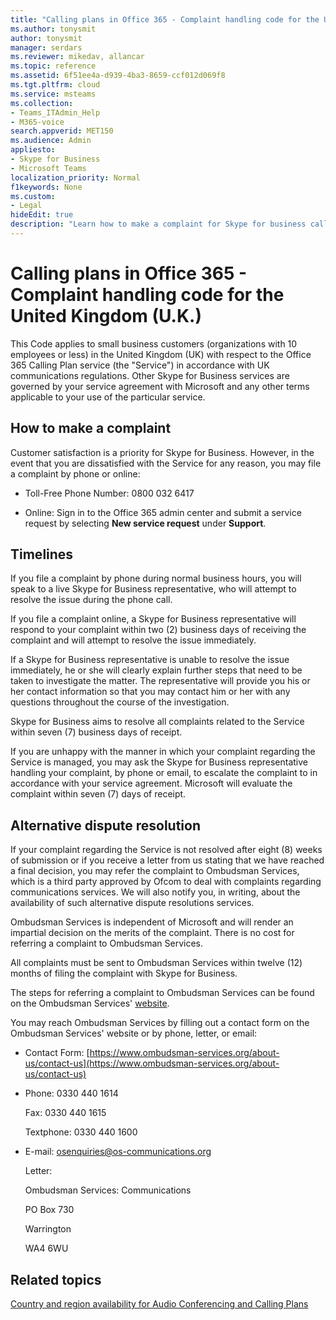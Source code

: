 ```yaml
---
title: "Calling plans in Office 365 - Complaint handling code for the United Kingdom (U.K.)"
ms.author: tonysmit
author: tonysmit
manager: serdars
ms.reviewer: mikedav, allancar
ms.topic: reference
ms.assetid: 6f51ee4a-d939-4ba3-8659-ccf012d069f8
ms.tgt.pltfrm: cloud
ms.service: msteams
ms.collection:  
- Teams_ITAdmin_Help
- M365-voice
search.appverid: MET150
ms.audience: Admin
appliesto:
- Skype for Business
- Microsoft Teams
localization_priority: Normal
f1keywords: None
ms.custom:
- Legal
hideEdit: true
description: "Learn how to make a complaint for Skype for business calling services (PSTN Calling in the United Kingdom), what the timelines are for replies, and how to resolve disputes for unresolved complaints. "
---
```


# Calling plans in Office 365 - Complaint handling code for the United Kingdom (U.K.)

This Code applies to small business customers (organizations with 10 employees or less) in the United Kingdom (UK) with respect to the Office 365 Calling Plan service (the "Service") in accordance with UK communications regulations. Other Skype for Business services are governed by your service agreement with Microsoft and any other terms applicable to your use of the particular service.

## How to make a complaint

Customer satisfaction is a priority for Skype for Business. However, in the event that you are dissatisfied with the Service for any reason, you may file a complaint by phone or online:

- Toll-Free Phone Number: 0800 032 6417

- Online: Sign in to the Office 365 admin center and submit a service request by selecting **New service request** under **Support**.

## Timelines

If you file a complaint by phone during normal business hours, you will speak to a live Skype for Business representative, who will attempt to resolve the issue during the phone call.

If you file a complaint online, a Skype for Business representative will respond to your complaint within two (2) business days of receiving the complaint and will attempt to resolve the issue immediately.

If a Skype for Business representative is unable to resolve the issue immediately, he or she will clearly explain further steps that need to be taken to investigate the matter. The representative will provide you his or her contact information so that you may contact him or her with any questions throughout the course of the investigation.

Skype for Business aims to resolve all complaints related to the Service within seven (7) business days of receipt.

If you are unhappy with the manner in which your complaint regarding the Service is managed, you may ask the Skype for Business representative handling your complaint, by phone or email, to escalate the complaint to in accordance with your service agreement. Microsoft will evaluate the complaint within seven (7) days of receipt.

## Alternative dispute resolution

If your complaint regarding the Service is not resolved after eight (8) weeks of submission or if you receive a letter from us stating that we have reached a final decision, you may refer the complaint to Ombudsman Services, which is a third party approved by Ofcom to deal with complaints regarding communications services. We will also notify you, in writing, about the availability of such alternative dispute resolutions services.

Ombudsman Services is independent of Microsoft and will render an impartial decision on the merits of the complaint. There is no cost for referring a complaint to Ombudsman Services.

All complaints must be sent to Ombudsman Services within twelve (12) months of filing the complaint with Skype for Business.

The steps for referring a complaint to Ombudsman Services can be found on the Ombudsman Services' [website](https://go.microsoft.com/fwlink/?LinkID=820708&amp;clcid=0x809).

You may reach Ombudsman Services by filling out a contact form on the Ombudsman Services' website or by phone, letter, or email:

- Contact Form: [https://www.ombudsman-services.org/about-us/contact-us](https://www.ombudsman-services.org/about-us/contact-us)

- Phone: 0330 440 1614

    Fax: 0330 440 1615

    Textphone: 0330 440 1600

- E-mail: [osenquiries@os-communications.org](mailto:osenquiries@os-communications.org)

    Letter:

    Ombudsman Services: Communications

    PO Box 730

    Warrington

    WA4 6WU


## Related topics
[Country and region availability for Audio Conferencing and Calling Plans](country-and-region-availability-for-audio-conferencing-and-calling-plans/country-and-region-availability-for-audio-conferencing-and-calling-plans.md)

